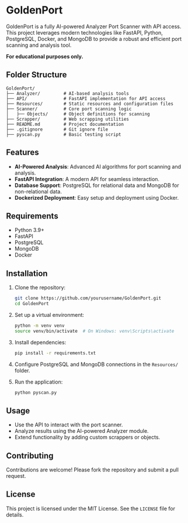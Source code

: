 # GoldenPort

GoldenPort is a fully AI-powered Analyzer Port Scanner with API access. This project leverages modern technologies like FastAPI, Python, PostgreSQL, Docker, and MongoDB to provide a robust and efficient port scanning and analysis tool.

**For educational purposes only.**

## Folder Structure

```
GoldenPort/
├── Analyzer/         # AI-based analysis tools
├── API/              # FastAPI implementation for API access
├── Resources/        # Static resources and configuration files
├── Scanner/          # Core port scanning logic
│   ├── Objects/      # Object definitions for scanning
├── Scrapper/         # Web scrapping utilities
├── README.md         # Project documentation
├── .gitignore        # Git ignore file
├── pyscan.py         # Basic testing script
```

## Features

- **AI-Powered Analysis**: Advanced AI algorithms for port scanning and analysis.
- **FastAPI Integration**: A modern API for seamless interaction.
- **Database Support**: PostgreSQL for relational data and MongoDB for non-relational data.
- **Dockerized Deployment**: Easy setup and deployment using Docker.

## Requirements

- Python 3.9+
- FastAPI
- PostgreSQL
- MongoDB
- Docker

## Installation

1. Clone the repository:
    ```bash
    git clone https://github.com/yourusername/GoldenPort.git
    cd GoldenPort
    ```

2. Set up a virtual environment:
    ```bash
    python -m venv venv
    source venv/bin/activate  # On Windows: venv\Scripts\activate
    ```

3. Install dependencies:
    ```bash
    pip install -r requirements.txt
    ```

4. Configure PostgreSQL and MongoDB connections in the `Resources/` folder.

5. Run the application:
    ```bash
    python pyscan.py
    ```

## Usage

- Use the API to interact with the port scanner.
- Analyze results using the AI-powered Analyzer module.
- Extend functionality by adding custom scrappers or objects.

## Contributing

Contributions are welcome! Please fork the repository and submit a pull request.

## License

This project is licensed under the MIT License. See the `LICENSE` file for details.